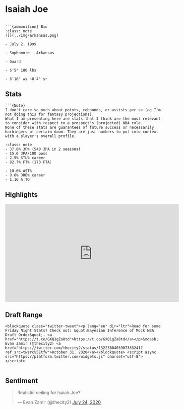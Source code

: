Isaiah Joe
===
```{image} ../img/isaiah_joe.jpg
```

```{margin}
```{admonition} Bio
:class: note
![](../img/arkansas.png)

- July 2, 1999

- Sophomore - Arkansas

- Guard

- 6'5" 180 lbs

- 6'10" ws ~8'4" sr
```

## Stats
```{margin}
```{Note}
I don't care so much about points, rebounds, or assists per se (eg I'm not doing this for fantasy projections). 
What I am presenting here are stats that I think are the most relevant to consider with respect to a prospect's (projected) NBA role.
None of these stats are guarantees of future success or necessarily harbingers of certain doom. They are just numbers to put into context with a player's overall profile.
```

```{admonition} Noteworthy
:class: note
- 37.8% 3P% (548 3PA in 2 seasons)
- 15.6 3PA/100 poss
- 2.5% STL% career
- 82.7% FT% (173 FTA)
```

```{Caution}
- 10.6% AST%
- 9.6% DRB% career
- 1.16 A:TO
```

## Highlights

<iframe width="560" height="315" src="https://www.youtube.com/embed/wAPXLXQXe-8" frameborder="0" allow="accelerometer; autoplay; clipboard-write; encrypted-media; gyroscope; picture-in-picture" allowfullscreen></iframe>

## Draft Range
```{margin}
<blockquote class="twitter-tweet"><p lang="en" dir="ltr">Read for some Friday Night Stats? Check out: &quot;Bayesian Inference of Mock NBA Draft Order&quot;. <a href="https://t.co/GXQ1gZa8td">https://t.co/GXQ1gZa8td</a></p>&mdash; Evan Zamir (@thecity2) <a href="https://twitter.com/thecity2/status/1322380403907338241?ref_src=twsrc%5Etfw">October 31, 2020</a></blockquote> <script async src="https://platform.twitter.com/widgets.js" charset="utf-8"></script>
```

```{image} ../plrange/isaiah_joe.png
```

## Sentiment

<blockquote class="twitter-tweet"><p lang="en" dir="ltr">Realistic ceiling for Isaiah Joe?</p>&mdash; Evan Zamir (@thecity2) <a href="https://twitter.com/thecity2/status/1286684382778888194?ref_src=twsrc%5Etfw">July 24, 2020</a></blockquote> <script async src="https://platform.twitter.com/widgets.js" charset="utf-8"></script>